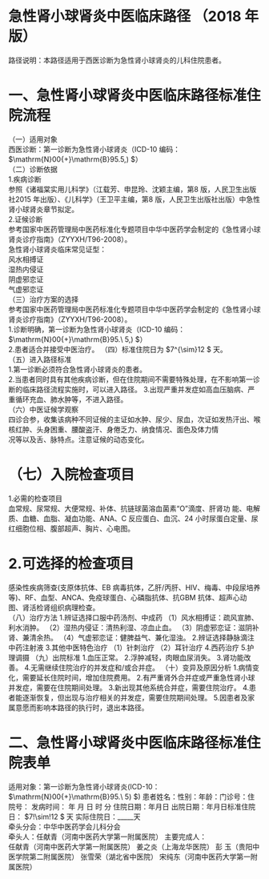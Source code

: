 # 急性肾小球肾炎中医临床路径 （2018 年版）  
路径说明：本路径适用于西医诊断为急性肾小球肾炎的儿科住院患者。  
# 一、急性肾小球肾炎中医临床路径标准住院流程  
（一）适用对象  
西医诊断：第一诊断为急性肾小球肾炎（ICD-10 编码： $\mathrm{N}00{+}\mathrm{B}95.5\,) $）  
（二）诊断依据  
1.疾病诊断  
参照《诸福棠实用儿科学》（江载芳、申昆玲、沈颖主编，第8 版，人民卫生出版社2015 年出版）、《儿科学》（王卫平主编，第8 版，人民卫生出版社出版）中急性肾小球肾炎章节拟定。  
2.证候诊断  
参考国家中医药管理局中医药标准化专题项目中华中医药学会制定的《急性肾小球肾炎诊疗指南》（ZYYXH/T96-2008）。  
急性肾小球肾炎临床常见证型：  
风水相搏证  
湿热内侵证  
阴虚邪恋证  
气虚邪恋证  
（三）治疗方案的选择  
参考国家中医药管理局中医药标准化专题项目中华中医药学会制定的《急性肾小球肾炎诊疗指南》（ZYYXH/T96-2008）。  
1.诊断明确，第一诊断为急性肾小球肾炎（ICD-10 编码： $\mathrm{N}00{+}\mathrm{B}95.\ 5\,) $）  
2.患者适合并接受中医治疗。 （四）标准住院日为 $7^{\sim}12 $ 天。  
（五）进入路径标准  
1.第一诊断必须符合急性肾小球肾炎的患者。  
2.当患者同时具有其他疾病诊断，但在住院期间不需要特殊处理，在不影响第一诊断的临床路径流程实施时，可以进入路径。 3.出现严重并发症如高血压脑病、严重循环充血、肺水肿等，不进入路径。  
（六）中医证候学观察  
四诊合参，收集该病种不同证候的主证如水肿、尿少、尿血，次证如发热汗出、喉核红肿、头身困重、腰酸盗汗、身倦乏力、纳食情况、面色及体力情  
况等以及舌、脉特点。注意证候的动态变化。  
# （七）入院检查项目  
1.必需的检查项目  
血常规、尿常规、大便常规、补体、抗链球菌溶血菌素“O”滴度、肝肾功 能、电解质、血糖、血脂、凝血功能、ANA、C 反应蛋白、血沉、24 小时尿蛋白定量、尿红细胞位相、腹部超声、胸片、心电图。  
# 2.可选择的检查项目  
感染性疾病筛查(支原体抗体、EB 病毒抗体，乙肝/丙肝、HIV、梅毒、中段尿培养等)、RF、血型、ANCA、免疫球蛋白、心磷脂抗体、抗GBM 抗体、超声心动图、肾活检肾组织病理检查。  
（八）治疗方法 1.辨证选择口服中药汤剂、中成药 （1）风水相搏证：疏风宣肺、利水消肿。  （2）湿热内侵证：清热利湿、凉血止血。 （3）阴虚邪恋证：滋阴补肾、兼清余热。 （4）气虚邪恋证：健脾益气、兼化湿浊。 2.辨证选择静脉滴注中药注射液  3.其他中医特色治疗 （1）针刺治疗 （2）耳针治疗 4.西药治疗  5.护理调摄 （九）出院标准 1.血压正常。 2.浮肿减轻，肉眼血尿消失。 3.肾功能改善。 4.无需继续住院治疗的并发症和/或合并症。 （十）变异及原因分析 1.病情变化，需要延长住院时间，增加住院费用。 2.有严重肾外合并症或严重急性肾小球并发症，需要在住院期间处理。 3.新出现其他系统合并症，需要住院治疗。 4.患者能逐渐恢复，但出现与治疗相关的并发症，需要住院期间处理。 5.因患者及家属意愿而影响本路径的执行时，退出本路径。  
# 二、急性肾小球肾炎中医临床路径标准住院表单  
适用对象：第一诊断为急性肾小球肾炎(ICD-10： $\mathrm{N}00{+}\mathrm{B}95.\ 5) $) 患者姓名：性别：年龄：门诊号：住院号： 发病时间：   年  月  日  时  分  住院日期：年月日 出院日期：年月日标准住院日： $7\!\sim\!12 $ 天               实际住院日：_____天  
牵头分会：中华中医药学会儿科分会  
牵头人：任献青（河南中医药大学第一附属医院） 主要完成人：  
任献青（河南中医药大学第一附属医院） 姜之炎（上海龙华医院） 彭 玉（贵阳中医学院第二附属医院） 张雪荣（湖北省中医院） 宋纯东（河南中医药大学第一附属医院）  